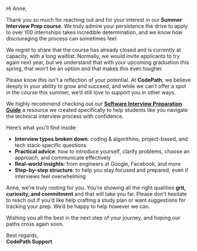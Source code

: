 Hi Anne,

Thank you so much for reaching out and for your interest in our **Summer Interview Prep course**. We truly admire your persistence the drive to apply to over 100 internships takes incredible determination, and we know how discouraging the process can sometimes feel.

We regret to share that the course has already closed and is currently at capacity, with a long waitlist. Normally, we would invite applicants to try again next year, but we understand that with your upcoming graduation this spring, that won’t be an option and that makes this even tougher.

Please know this isn’t a reflection of your potential. At **CodePath**, we believe deeply in your ability to grow and succeed, and while we can’t offer a spot in the course this summer, we’d still love to support you in other ways.

We highly recommend checking out our **[Software Interview Preparation Guide](https://hackmd.io/@nesquena/HJN9k17sm?type=view)** a resource we created specifically to help students like you navigate the technical interview process with confidence.

Here’s what you’ll find inside:

- **Interview types broken down**: coding & algorithms, project-based, and tech stack-specific questions  
- **Practical advice**: how to introduce yourself, clarify problems, choose an approach, and communicate effectively  
- **Real-world insights**: from engineers at Google, Facebook, and more  
- **Step-by-step structure**: to help you stay focused and prepared, even if interviews feel overwhelming  

Anne, we’re truly rooting for you. You’re showing all the right qualities **grit, curiosity, and commitment** and that will take you far. Please don’t hesitate to reach out if you’d like help crafting a study plan or want suggestions for tracking your prep. We’d be happy to help however we can.

Wishing you all the best in the next step of your journey, and hoping our paths cross again soon.

Best regards,  
**CodePath Support**

